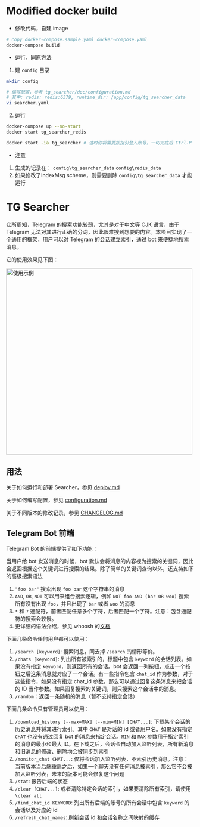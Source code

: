 # Modified docker build 
* 修改代码，自建 image
```sh
# copy docker-compose.sample.yaml docker-compose.yaml
docker-compose build
```

* 运行，同原方法
1. 建 `config` 目录
```sh
mkdir config

# 编写配置，参考 tg_searcher/doc/configuration.md
# 其中: redis: redis:6379, runtime_dir: /app/config/tg_searcher_data
vi searcher.yaml 
```

2. 运行
```sh
docker-compose up --no-start
docker start tg_searcher_redis

docker start -ia tg_searcher # 这时你将需要按指引登入账号，一切完成后 Ctrl-P Ctrl-Q 解离
```

* 注意
1. 生成的记录在： `config\tg_searcher_data` `config\redis_data`
2. 如果修改了IndexMsg scheme，则需要删除 `config\tg_searcher_data` 才能运行

# TG Searcher

众所周知，Telegram 的搜索功能较弱，尤其是对于中文等 CJK 语言，由于 Telegram 无法对其进行正确的分词，因此很难搜到想要的内容。本项目实现了一个通用的框架，用户可以对 Telegram 的会话建立索引，通过 bot 来便捷地搜索消息。

它的使用效果见下图：

<img src="./assets/example.jpg" alt="使用示例" height="500">

## 用法
关于如何运行和部署 Searcher，参见 [deploy.md](./doc/deploy.md)

关于如何编写配置，参见 [configuration.md](./doc/configuration.md)

关于不同版本的修改记录，参见 [CHANGELOG.md](./CHANGELOG.md)

## Telegram Bot 前端

Telegram Bot 的前端提供了如下功能：

当用户给 bot 发送消息的时候，bot 默认会将消息的内容视为搜索的关键词，因此会返回根据这个关键词进行搜索的结果。除了简单的关键词查询以外，还支持如下的高级搜索语法

1. `"foo bar"` 搜索出现 `foo bar` 这个字符串的消息
2. `AND`, `OR`, `NOT` 可以用来组合搜索逻辑，例如 `NOT foo AND (bar OR woo)` 搜索所有没有出现 `foo`，并且出现了 `bar` 或者 `woo` 的消息
3. `*` 和 `?` 通配符，前者匹配任意多个字符，后者匹配一个字符。注意：包含通配符的搜索会较慢。
4. 更详细的语法介绍，参见 whoosh 的[文档](https://whoosh.readthedocs.io/en/latest/querylang.html)

下面几条命令任何用户都可以使用：

1. `/search [keyword]`: 搜索消息，同去掉 `/search` 的情形等价。
2. `/chats [keyword]`: 列出所有被索引的，标题中包含 `keyword` 的会话列表。如果没有指定 `keyword`，则返回所有的会话。bot 会返回一列按钮，点击一个按钮之后这条消息就对应了一个会话。有一些指令包含 `chat_id` 作为参数，对于这些指令，如果没有指定 chat_id 参数，那么可以通过回复这条消息来把会话的 ID 当作参数。如果回复搜索的关键词，则只搜索这个会话中的消息。
3. `/random`：返回一条随机的消息（暂不支持指定会话）

下面几条命令只有管理员可以使用：

1. `/download_history [--max=MAX] [--min=MIN] [CHAT...]`: 下载某个会话的历史消息并将其进行索引。其中 `CHAT` 是对话的 id 或者用户名。如果没有指定 `CHAT` 也没有通过回复 bot 的消息来指定会话。`MIN` 和 `MAX` 参数用于指定索引的消息的最小和最大 ID。在下载之后，会话会自动加入监听列表，所有新消息和旧消息的修改、删除均会被同步到索引
2. `/monitor_chat CHAT...`: 仅将会话加入监听列表，不索引历史消息。注意：当前版本当后端重启之后，如果一个聊天没有任何消息被索引，那么它不会被加入监听列表，未来的版本可能会修复这个问题
3. `/stat`: 报告后端的状态
4. `/clear [CHAT...]`: 或者清除特定会话的索引，如果要清除所有索引，请使用 `\clear all`
5. `/find_chat_id KEYWORD`: 列出所有后端的账号的所有会话中包含 `keyword` 的会话以及对应的 id
6. `/refresh_chat_names`: 刷新会话 id 和会话名称之间映射的缓存

